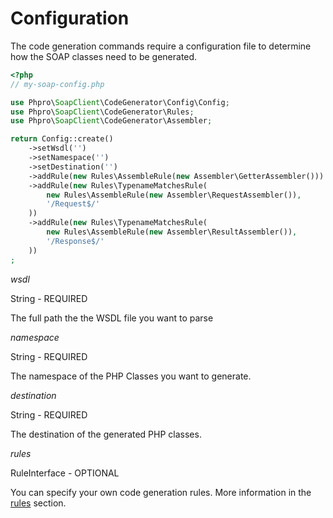 # Configuration

The code generation commands require a configuration file to determine how the SOAP classes need to be generated.

```php
<?php
// my-soap-config.php

use Phpro\SoapClient\CodeGenerator\Config\Config;
use Phpro\SoapClient\CodeGenerator\Rules;
use Phpro\SoapClient\CodeGenerator\Assembler;

return Config::create()
    ->setWsdl('')
    ->setNamespace('')
    ->setDestination('')
    ->addRule(new Rules\AssembleRule(new Assembler\GetterAssembler()))
    ->addRule(new Rules\TypenameMatchesRule(
        new Rules\AssembleRule(new Assembler\RequestAssembler()),
        '/Request$/'
    ))
    ->addRule(new Rules\TypenameMatchesRule(
        new Rules\AssembleRule(new Assembler\ResultAssembler()),
        '/Response$/'
    ))
;
```

*wsdl*

String - REQUIRED

The full path the the WSDL file you want to parse
 
 
*namespace*

String - REQUIRED

The namespace of the PHP Classes you want to generate.


*destination*

String - REQUIRED

The destination of the generated PHP classes.


*rules*

RuleInterface - OPTIONAL

You can specify your own code generation rules. More information in the [rules](rules.md) section.

